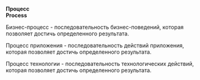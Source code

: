 **Процесс** <br>
**Process**

Бизнес-процесс - последовательность бизнес-поведений, которая позволяет достичь определенного результата.

Процесс приложения - последовательность действий приложения, которая позволяет достичь определенного результата.

Процесс технологии - последовательность технологических действий, которая позволяет достичь определенного результата.